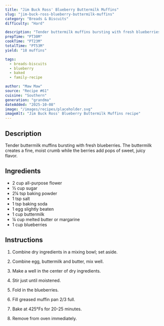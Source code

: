 ```yaml
---
title: "Jim Buck Ross' Blueberry Buttermilk Muffins"
slug: "jim-buck-ross-blueberry-buttermilk-muffins"
category: "Breads & Biscuits"
difficulty: "Hard"

description: "Tender buttermilk muffins bursting with fresh blueberries. The buttermilk creates a fine, moist crumb while the berries add pops of sweet, juicy flavor."
prepTime: "PT30M"
cookTime: "PT23M"
totalTime: "PT53M"
yield: "18 muffins"

tags:
  - breads-biscuits
  - blueberry
  - baked
  - family-recipe

author: "Maw Maw"
source: "Recipe #61"
cuisine: "Southern"
generation: "grandma"
dateAdded: "2025-10-08"
image: "/images/recipes/placeholder.svg"
imageAlt: "Jim Buck Ross' Blueberry Buttermilk Muffins recipe"
---
```


## Description

Tender buttermilk muffins bursting with fresh blueberries. The buttermilk creates a fine, moist crumb while the berries add pops of sweet, juicy flavor.

## Ingredients

- 2 cup all-purpose flower
- ½ cup sugar
- 2¼ tsp baking powder
- 1 tsp salt
- 1 tsp baking soda
- 1 egg slightly beaten
- 1 cup buttermilk
- ¼ cup melted butter or margarine
- 1 cup blueberries

## Instructions

1. Combine dry ingredients in a mixing bowl; set aside.

2. Combine egg, buttermilk and butter, mix well.

3. Make a well in the center of dry ingredients.

4. Stir just until moistened.

5. Fold in the blueberries.

6. Fill greased muffin pan 2/3 full.

7. Bake at 425°Fs for 20-25 minutes.

8. Remove from oven immediately.